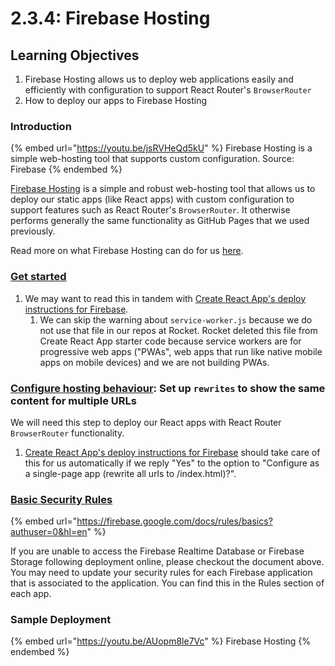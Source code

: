 # 2.3.4: Firebase Hosting

## Learning Objectives

1. Firebase Hosting allows us to deploy web applications easily and efficiently with configuration to support React Router's `BrowserRouter`
2. How to deploy our apps to Firebase Hosting

### Introduction

{% embed url="https://youtu.be/jsRVHeQd5kU" %}
Firebase Hosting is a simple web-hosting tool that supports custom configuration. Source: Firebase
{% endembed %}

[Firebase Hosting](https://firebase.google.com/docs/hosting) is a simple and robust web-hosting tool that allows us to deploy our static apps (like React apps) with custom configuration to support features such as React Router's `BrowserRouter`. It otherwise performs generally the same functionality as GitHub Pages that we used previously.

Read more on what Firebase Hosting can do for us [here](https://firebase.google.com/docs/hosting/use-cases).

### [Get started](https://firebase.google.com/docs/hosting/quickstart)

1. We may want to read this in tandem with [Create React App's deploy instructions for Firebase](https://create-react-app.dev/docs/deployment#firebase).
   1. We can skip the warning about `service-worker.js` because we do not use that file in our repos at Rocket. Rocket deleted this file from Create React App starter code because service workers are for progressive web apps ("PWAs", web apps that run like native mobile apps on mobile devices) and we are not building PWAs.

### [Configure hosting behaviour](https://firebase.google.com/docs/hosting/full-config#rewrites): Set up `rewrites` to show the same content for multiple URLs

We will need this step to deploy our React apps with React Router `BrowserRouter` functionality.

1. [Create React App's deploy instructions for Firebase](https://create-react-app.dev/docs/deployment#firebase) should take care of this for us automatically if we reply "Yes" to the option to "Configure as a single-page app (rewrite all urls to /index.html)?".

### [Basic Security Rules](https://firebase.google.com/docs/rules/basics?authuser=0\&hl=en)

{% embed url="https://firebase.google.com/docs/rules/basics?authuser=0&hl=en" %}

If you are unable to access the Firebase Realtime Database or Firebase Storage following deployment online, please checkout the document above. You may need to update your security rules for each Firebase application that is associated to the application. You can find this in the Rules section of each app.



### Sample Deployment

{% embed url="https://youtu.be/AUopm8le7Vc" %}
Firebase Hosting
{% endembed %}
